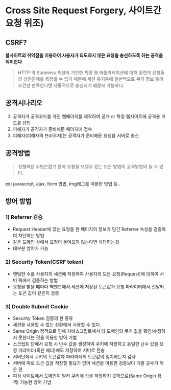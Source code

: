 # Cross Site Request Forgery, 사이트간 요청 위조)
## CSRF?
**웹사이트의 취약점을 이용하여 사용자가 의도하지 않은 요청을 송신하도록 하는 공격을 의미힌다**
> HTTP 의 Stateless 특성에 기인한 특정 웹 어플리케이션에 대해 일련의 요청들의 상관관계를 특정할 수 없기 때문에 세션 유지등에 일반적으로 쿠키 정보 등이 조건만 만족한다면 자동적으로 송신되기 떄문에 가능하다.
## 공격시나리오
1. 공격자가 공격코드를 가진 웹페이지를 제작하여 공개 or 특정 웹사이트에 공격용 코드를 삽입
2. 피해자가 공격자가 준비해둔 페이지에 접속
3. 피해자(피해자의 브라우저)는 공격자가 준비해둔 요청을 서버로 송신
## 공격방법
> 정형화된 수법은없고 웹에 요청을 보낼수 있는 보든 방법이 공격방법이 될 수 있다.  

ex)
javascript, ajax, form 방법, img태그를 이용한 방법 등..
## 방어 방법
### 1) Referrer 검증
- Request Header에 있는 요청을 한 페이지의 정보가 담긴 Referrer 속성을 검증하여 차단하는 방법
- 같은 도메인 상에서 요청이 들어오지 않는다면 차단하는것
- 대부분 방어가 가능
### 2) Security Token(CSRF token)
- 랜텀한 수를 사용자의 세션에 저장하여 사용자의 모든 요청(Request)에 대하여 서버 쪽에서 검증하는 방법
- 요청을 받을 떄마다 백엔드에서 세션에 저장된 토큰값과 요청 파라미터에서 전달되는 토큰 값이 같은지 검증
### 3) Double Submit Cookie
- Security Token 검증의 한 종류
- 세션을 사용할 수 없는 상황에서 사용할 수 있다.
- Same Origin 정책으로 인해 자바스크립트에서 타 도메인의 쿠키 값을 확인/수정하지 못한다는 것을 이용한 방어 기법
- 스크립트 단에서 요청 시 난수 값을 생성하여 쿠키에 저장하고 동일한 난수 값을 요청 파라미터(혹은 헤더)에도 저장하여 서버로 전송
- 서버단에서 쿠키의 토큰값과 파라미터의 토큰값이 일치하는지 검사
- 서버에 따로 토큰 값을 저장할 필요가 없어 세션을 이용한 검증보다 개발 공수가 적은 편
- 피싱 사이트에서 도메인이 달라 쿠키에 갑을 저장하지 못하므로(Same Origin 정책) 가능한 방어 기법